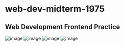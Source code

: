 # web-dev-midterm-1975
## Web Development Frontend Practice

![image](https://github.com/mattcy0514/web-dev-midterm-1975/blob/main/Screenshot%20from%202022-02-02%2010-38-52.png)
![image](https://github.com/mattcy0514/web-dev-midterm-1975/blob/main/Screenshot%20from%202022-02-02%2010-38-26.png)
![image](https://github.com/mattcy0514/web-dev-midterm-1975/blob/main/Screenshot%20from%202022-02-02%2010-39-11.png)
![image](https://github.com/mattcy0514/web-dev-midterm-1975/blob/main/Screenshot%20from%202022-02-02%2010-39-27.png)
